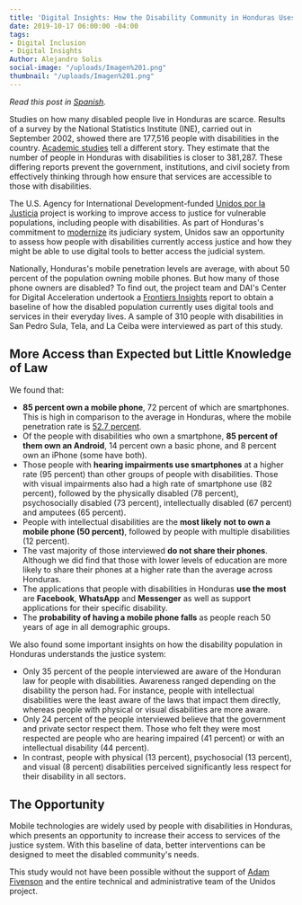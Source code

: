 ```yaml
---
title: 'Digital Insights: How the Disability Community in Honduras Uses Digital Tools'
date: 2019-10-17 06:00:00 -04:00
tags:
- Digital Inclusion
- Digital Insights
Author: Alejandro Solis
social-image: "/uploads/Imagen%201.png"
thumbnail: "/uploads/Imagen%201.png"
---
```


*Read this post in [Spanish](dai-global-digital.com/los-vehiculos-digitales-para-poblaciones-con-discapacidad-en-honduras.html).*

Studies on how many disabled people live in Honduras are scarce. Results of a survey by the National Statistics Institute (INE), carried out in September 2002, showed there are 177,516 people with disabilities in the country. [Academic studies](http://www.bvs.hn/Honduras/UICFCM/Articulo3_Vol83-1-2-Discapacidad.Sujetos.18-65a.pdf) tell a different story. They estimate that the number of people in Honduras with disabilities is closer to 381,287. These differing reports prevent the government, institutions, and civil society from effectively thinking through how ensure that services are accessible to those with disabilities.

<!--more-->

The U.S. Agency for International Development-funded [Unidos por la Justicia](https://www.dai.com/our-work/projects/honduras-united-for-justice) project is working to improve access to justice for vulnerable populations, including people with disabilities. As part of Honduras's commitment to [modernize](http://www.poderjudicial.gob.hn/transparencia/planeacion/documents/PlandeModernizaci%C3%B3nPoderJudicial200420091.pdf) its judiciary system, Unidos saw an opportunity to assess how people with disabilities currently access justice and how they might be able to use digital tools to better access the judicial system.

Nationally, Honduras's mobile penetration levels are average, with about 50 percent of the population owning mobile phones. But how many of those phone owners are disabled? To find out, the project team and DAI's Center for Digital Acceleration undertook a [Frontiers Insights](https://www.dai.com/our-work/solutions/digital-acceleration-solutions/insights-for-emerging-markets) report to obtain a baseline of how the disabled population currently uses digital tools and services in their everyday lives. A sample of 310 people with disabilities in San Pedro Sula, Tela, and La Ceiba were interviewed as part of this study.

<script id="infogram_0_c48756f1-43cd-4408-adc5-3d6e4814fbda" title="Sample Distribution" src="https://e.infogram.com/js/dist/embed.js?1aH" type="text/javascript"></script>

## More Access than Expected but Little Knowledge of Law

We found that:

* **85 percent own a mobile phone**, 72 percent of which are smartphones. This is high in comparison to the average in Honduras, where the mobile penetration rate is [52.7 percent](http://www.mobileconnectivityindex.com/#year=2018&zoneIsocode=HND&analysisView=HND).
* Of the people with disabilities who own a smartphone, **85 percent of them own an Android**, 14 percent own a basic phone, and 8 percent own an iPhone (some have both).
* Those people with **hearing impairments use smartphones** at a higher rate (95 percent) than other groups of people with disabilities. Those with visual impairments also had a high rate of smartphone use (82 percent), followed by the physically disabled (78 percent), psychosocially disabled (73 percent), intellectually disabled (67 percent) and amputees (65 percent).
* People with intellectual disabilities are the **most likely** **not to own a mobile phone (50 percent)**, followed by people with multiple disabilities (12 percent).
* The vast majority of those interviewed **do not share their phones**. Although we did find that those with lower levels of education are more likely to share their phones at a higher rate than the average across Honduras.
* The applications that people with disabilities in Honduras **use the most** are **Facebook**, **WhatsApp** and **Messenger** as well as support applications for their specific  disability.
* The **probability of having a mobile phone falls** as people reach 50 years of age in all demographic groups.

<div class="infogram-embed" data-id="c67e0261-5e5c-4ff8-8d16-fd157058d832" data-type="interactive" data-title="Copy: Phone 4"></div><script>!function(e,i,n,s){var t="InfogramEmbeds",d=e.getElementsByTagName("script")[0];if(window[t]&&window[t].initialized)window[t].process&&window[t].process();else if(!e.getElementById(n)){var o=e.createElement("script");o.async=1,o.id=n,o.src="https://e.infogram.com/js/dist/embed-loader-min.js",d.parentNode.insertBefore(o,d)}}(document,0,"infogram-async");</script>

We also found some important insights on how the disability population in Honduras understands the justice system:

* Only 35 percent of the people interviewed are aware of the Honduran law for people with disabilities. Awareness ranged depending on the disability the person had. For instance, people with intellectual disabilities were the least aware of the laws that impact them directly, whereas people with physical or visual disabilities are more aware.
* Only 24 percent of the people interviewed believe that the government and private sector respect them. Those who felt they were most respected are people who are hearing impaired (41 percent) or with an intellectual disability (44 percent).
* In contrast, people with physical (13 percent), psychosocial (13 percent), and visual (8 percent) disabilities perceived significantly less respect for their disability in all sectors.

## The Opportunity

Mobile technologies are widely used by people with disabilities in Honduras, which presents an opportunity to increase their access to services of the justice system. With this baseline of data, better interventions can be designed to meet the disabled community's needs.

This study would not have been possible without the support of [Adam Fivenson](https://twitter.com/afivenson?lang=en) and the entire technical and administrative team of the Unidos project.
